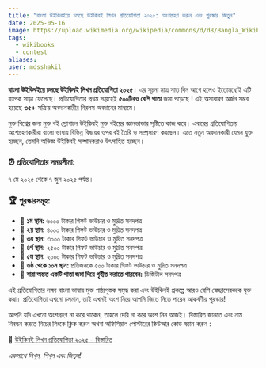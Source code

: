 ```yaml
---
title: "বাংলা উইকিবইয়ে চলছে উইকিবই লিখন প্রতিযোগিতা ২০২৫: অংশগ্রহণ করুন এবং পুরস্কার জিতুন"
date: 2025-05-16
image: https://upload.wikimedia.org/wikipedia/commons/d/d8/Bangla_Wikibooks_Writing_contest_2025_Banner_%282%29.png
tags: 
  - wikibooks
  - contest
aliases:
user: mdsshakil
---
```

<p><strong>বাংলা উইকিবইয়ে চলছে উইকিবই লিখন প্রতিযোগিতা ২০২৫</strong>। এর সূচনা মাত্র সাত দিন আগে হলেও ইতোমধ্যেই এটি ব্যাপক সাড়া ফেলেছে। প্রতিযোগিতার প্রথম সপ্তাহেই <strong>৫০০টিরও বেশি পাতা</strong> জমা পড়েছে ! এই অসাধারণ অর্জন সম্ভব হয়েছে <strong>৩৫+</strong> সক্রিয় অবদানকারীর নিরলস অবদানের মাধ্যমে।</p>

<p>মুক্ত বিশ্বের জন্য মুক্ত বই স্লোগানে উইকিবই মুক্ত বইয়ের জ্ঞানভান্ডার সৃষ্টিতে কাজ করে। এবারের প্রতিযোগিতায় অংশগ্রহণকারীরা বাংলা ভাষায় বিভিন্ন বিষয়ের ওপর বই তৈরি ও সম্প্রসারণ করছেন। এতে নতুন অবদানকারী যেমন যুক্ত হচ্ছেন, তেমনি অভিজ্ঞ উইকিবই সম্পাদকরাও উৎসাহিত হচ্ছেন।</p>

<h3>⏰ প্রতিযোগিতার সময়সীমা:</h3>
<p>৭ মে ২০২৫ থেকে ৭ জুন ২০২৫ পর্যন্ত।</p>

<h3>🏆 পুরস্কারসমূহ:</h3>
<ul>
  <li>🥇 <strong>১ম স্থান:</strong> ৬০০০ টাকার গিফট ভাউচার ও মুদ্রিত সনদপত্র</li>
  <li>🥈 <strong>২য় স্থান:</strong> ৪০০০ টাকার গিফট ভাউচার ও মুদ্রিত সনদপত্র</li>
  <li>🥉 <strong>৩য় স্থান:</strong> ৩০০০ টাকার গিফট ভাউচার ও মুদ্রিত সনদপত্র</li>
  <li>🏅 <strong>৪র্থ স্থান:</strong> ২৫০০ টাকার গিফট ভাউচার ও মুদ্রিত সনদপত্র</li>
  <li>🏅 <strong>৫ম স্থান:</strong> ২০০০ টাকার গিফট ভাউচার ও মুদ্রিত সনদপত্র</li>
  <li>🏅 <strong>৬ষ্ঠ থেকে ১০ম স্থান:</strong> প্রতিজনকে ৫০০ টাকার গিফট ভাউচার ও মুদ্রিত সনদপত্র</li>
  <li>📄 <strong>যারা অন্তত একটি পাতা জমা দিয়ে গৃহীত করাতে পারবেন:</strong> ডিজিটাল সনদপত্র</li>
</ul>

<p>এই প্রতিযোগিতার লক্ষ্য বাংলা ভাষায় মুক্ত পাঠ্যপুস্তক সমৃদ্ধ করা এবং উইকিবই প্রকল্পে আরও বেশি স্বেচ্ছাসেবককে যুক্ত করা। প্রতিযোগিতা এখনো চলমান, তাই এখনই অংশ নিয়ে আপনি জিতে নিতে পারেন আকর্ষণীয় পুরস্কার!</p>

<p>আপনি যদি এখনো অংশগ্রহণ না করে থাকেন, তাহলে দেরি না করে অংশ নিন আজই। বিস্তারিত জানতে এবং নাম নিবন্ধন করতে নিচের লিংকে ক্লিক করুন অথবা অফিসিয়াল পোস্টারের কিউআর কোড স্ক্যান করুন :</p>

<p>
  🔗 <a href="https://bn.wikibooks.org/wiki/%E0%A6%89%E0%A6%87%E0%A6%95%E0%A6%BF%E0%A6%AC%E0%A6%87:%E0%A6%89%E0%A6%87%E0%A6%95%E0%A6%BF%E0%A6%AC%E0%A6%87_%E0%A6%B2%E0%A6%BF%E0%A6%96%E0%A6%A8_%E0%A6%AA%E0%A7%8D%E0%A6%B0%E0%A6%A4%E0%A6%BF%E0%A6%AF%E0%A7%8B%E0%A6%97%E0%A6%BF%E0%A6%A4%E0%A6%BE_%E0%A7%A8%E0%A7%A6%E0%A7%A8%E0%A7%AB" target="_blank">উইকিবই লিখন প্রতিযোগিতা ২০২৫ - বিস্তারিত</a>
</p>

<p><em>একসাথে লিখুন, শিখুন এবং জিতুন!</em></p>
